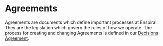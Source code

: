 # Agreements

Agreements are documents which define important processes at Enspiral. They are the legislation which govern the rules of how we operate. The process for creating and changing Agreements is defined in our [Decisions Agreement](decisions.md).
